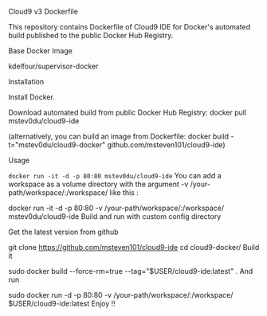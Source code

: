 Cloud9 v3 Dockerfile

This repository contains Dockerfile of Cloud9 IDE for Docker's automated build published to the public Docker Hub Registry.

Base Docker Image

kdelfour/supervisor-docker

Installation

Install Docker.

Download automated build from public Docker Hub Registry: docker pull mstev0du/cloud9-ide

(alternatively, you can build an image from Dockerfile: docker build -t="mstev0du/cloud9-docker" github.com/msteven101/cloud9-ide)

Usage

<code>docker run -it -d -p 80:80 mstev0du/cloud9-ide</code>
You can add a workspace as a volume directory with the argument -v /your-path/workspace/:/workspace/ like this :

docker run -it -d -p 80:80 -v /your-path/workspace/:/workspace/ mstev0du/cloud9-ide
Build and run with custom config directory

Get the latest version from github

git clone https://github.com/msteven101/cloud9-ide
cd cloud9-docker/
Build it

sudo docker build --force-rm=true --tag="$USER/cloud9-ide:latest" .
And run

sudo docker run -d -p 80:80 -v /your-path/workspace/:/workspace/ $USER/cloud9-ide:latest
Enjoy !!
